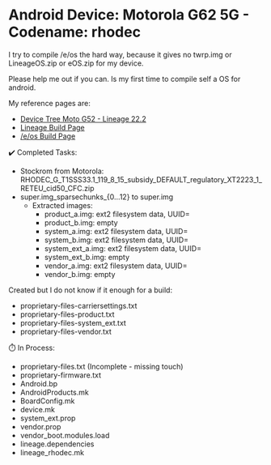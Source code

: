 # Android Device: Motorola G62 5G - Codename: rhodec
I try to compile /e/os the hard way, because it gives no twrp.img or LineageOS.zip or eOS.zip for my device.

Please help me out if you can. Is my first time to compile self a OS for android.

My reference pages are:
- [Device Tree Moto G52 - Lineage 22.2](https://github.com/LineageOS/android_device_motorola_rhode/tree/lineage-22.2)
- [Lineage Build Page](https://wiki.lineageos.org/devices/rhode/build/)
- [/e/os Build Page](https://doc.e.foundation/support-topics/build-e)

✔️ Completed Tasks:
- Stockrom from Motorola: RHODEC_G_T1SSS33.1_119_8_15_subsidy_DEFAULT_regulatory_XT2223_1_RETEU_cid50_CFC.zip
- super.img_sparsechunks_{0…12} to super.img
    - Extracted images:
        - product_a.img: ext2 filesystem data, UUID=
        - product_b.img: empty
        - system_a.img: ext2 filesystem data, UUID=
        - system_b.img: ext2 filesystem data, UUID=
        - system_ext_a.img: ext2 filesystem data, UUID=
        - system_ext_b.img: empty
        - vendor_a.img: ext2 filesystem data, UUID=
        - vendor_b.img: empty
          
Created but I do not know if it enough for a build:
- proprietary-files-carriersettings.txt
- proprietary-files-product.txt
- proprietary-files-system_ext.txt
- proprietary-files-vendor.txt

⏱️ In Process:
- proprietary-files.txt (Incomplete - missing touch)
- proprietary-firmware.txt
- Android.bp
- AndroidProducts.mk
- BoardConfig.mk
- device.mk
- system_ext.prop
- vendor.prop
- vendor_boot.modules.load
- lineage.dependencies
- lineage_rhodec.mk
